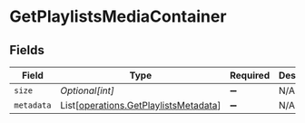 # GetPlaylistsMediaContainer


## Fields

| Field                                                                                    | Type                                                                                     | Required                                                                                 | Description                                                                              | Example                                                                                  |
| ---------------------------------------------------------------------------------------- | ---------------------------------------------------------------------------------------- | ---------------------------------------------------------------------------------------- | ---------------------------------------------------------------------------------------- | ---------------------------------------------------------------------------------------- |
| `size`                                                                                   | *Optional[int]*                                                                          | :heavy_minus_sign:                                                                       | N/A                                                                                      | 4                                                                                        |
| `metadata`                                                                               | List[[operations.GetPlaylistsMetadata](../../models/operations/getplaylistsmetadata.md)] | :heavy_minus_sign:                                                                       | N/A                                                                                      |                                                                                          |